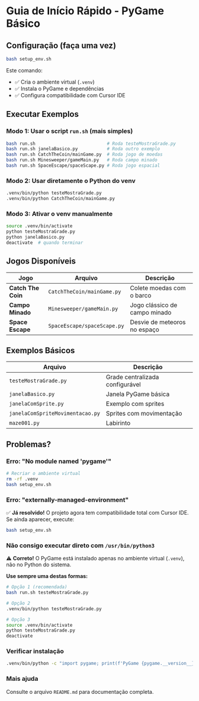 # Guia de Início Rápido - PyGame Básico

## Configuração (faça uma vez)

```bash
bash setup_env.sh
```

Este comando:
- ✅ Cria o ambiente virtual (`.venv`)
- ✅ Instala o PyGame e dependências
- ✅ Configura compatibilidade com Cursor IDE

## Executar Exemplos

### Modo 1: Usar o script `run.sh` (mais simples)
```bash
bash run.sh                           # Roda testeMostraGrade.py
bash run.sh janelaBasico.py           # Roda outro exemplo
bash run.sh CatchTheCoin/mainGame.py  # Roda jogo de moedas
bash run.sh Minesweeper/gameMain.py   # Roda campo minado
bash run.sh SpaceEscape/spaceScape.py # Roda jogo espacial
```

### Modo 2: Usar diretamente o Python do venv
```bash
.venv/bin/python testeMostraGrade.py
.venv/bin/python CatchTheCoin/mainGame.py
```

### Modo 3: Ativar o venv manualmente
```bash
source .venv/bin/activate
python testeMostraGrade.py
python janelaBasico.py
deactivate  # quando terminar
```

## Jogos Disponíveis

| Jogo | Arquivo | Descrição |
|------|---------|-----------|
| **Catch The Coin** | `CatchTheCoin/mainGame.py` | Colete moedas com o barco |
| **Campo Minado** | `Minesweeper/gameMain.py` | Jogo clássico de campo minado |
| **Space Escape** | `SpaceEscape/spaceScape.py` | Desvie de meteoros no espaço |

## Exemplos Básicos

| Arquivo | Descrição |
|---------|-----------|
| `testeMostraGrade.py` | Grade centralizada configurável |
| `janelaBasico.py` | Janela PyGame básica |
| `janelaComSprite.py` | Exemplo com sprites |
| `janelaComSpriteMovimentacao.py` | Sprites com movimentação |
| `maze001.py` | Labirinto |

## Problemas?

### Erro: "No module named 'pygame'"
```bash
# Recriar o ambiente virtual
rm -rf .venv
bash setup_env.sh
```

### Erro: "externally-managed-environment"
✅ **Já resolvido!** O projeto agora tem compatibilidade total com Cursor IDE.
Se ainda aparecer, execute:
```bash
bash setup_env.sh
```

### Não consigo executar direto com `/usr/bin/python3`
⚠️ **Correto!** O PyGame está instalado apenas no ambiente virtual (`.venv`), não no Python do sistema.

**Use sempre uma destas formas:**
```bash
# Opção 1 (recomendada)
bash run.sh testeMostraGrade.py

# Opção 2
.venv/bin/python testeMostraGrade.py

# Opção 3
source .venv/bin/activate
python testeMostraGrade.py
deactivate
```

### Verificar instalação
```bash
.venv/bin/python -c "import pygame; print(f'PyGame {pygame.__version__} OK!')"
```

### Mais ajuda
Consulte o arquivo `README.md` para documentação completa.

